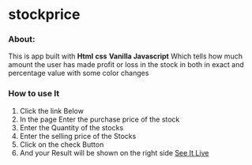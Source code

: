 # stockprice
### About:
This is app built with **Html** **css** **Vanilla Javascript** Which tells how much amount the user has made profit or loss in the stock in both in exact and percentage value with some color changes

### How to use It
1. Click the link Below
2. In the page Enter the purchase price of the stock
3. Enter the Quantity of the stocks
4. Enter the selling price of the Stocks
5. Click on the check Button
6. And your Result will be shown on the right side 
[See It Live](https://stockprofit.netlify.app/)
